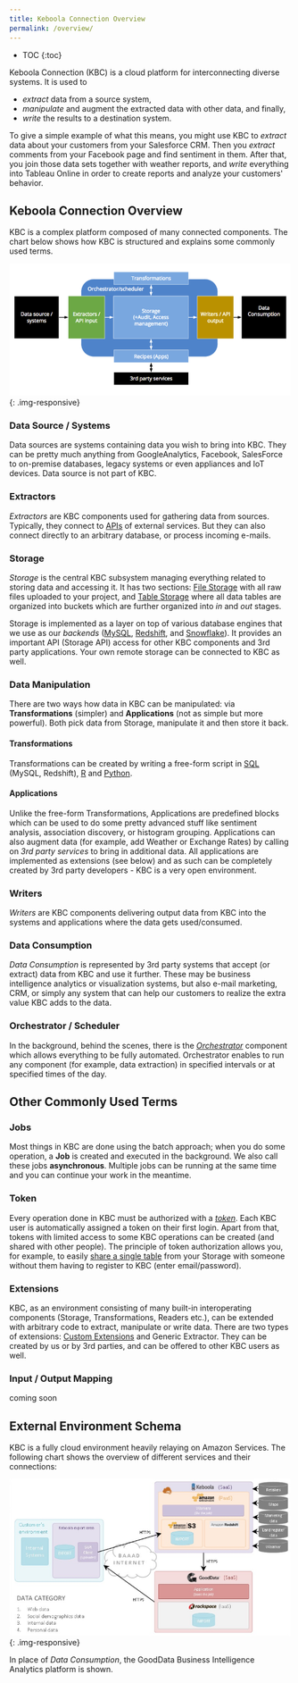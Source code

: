 ```yaml
---
title: Keboola Connection Overview
permalink: /overview/
---
```


* TOC
{:toc}


Keboola Connection (KBC) is a cloud platform for interconnecting diverse systems. It is used to

- *extract* data from a source system, 
- *manipulate* and augment the extracted data with other data, and finally, 
- *write* the results to a destination system.

To give a simple example of what this means, you might use KBC to *extract* data about your customers from your Salesforce CRM. 
Then you *extract* comments from your Facebook page and find sentiment in them. 
After that, you join those data sets together with weather reports, and *write* everything into Tableau Online 
in order to create reports and analyze your customers' behavior. 

 
## Keboola Connection Overview
KBC is a complex platform composed of many connected components. The chart below shows how KBC is structured and explains some commonly used terms.

![KBC Structure Chart](/overview/kbc_structure.png){: .img-responsive}

### Data Source / Systems
Data sources are systems containing data you wish to bring into KBC. They can be pretty much anything from GoogleAnalytics, Facebook, SalesForce
to on-premise databases, legacy systems or even appliances and IoT devices. Data source is not part of KBC.

### Extractors
*Extractors* are KBC components used for gathering data from sources. 
Typically, they connect to [APIs](https://en.wikipedia.org/wiki/Web_API) of external
services. But they can also connect directly to an arbitrary database, or process incoming e-mails.

### Storage
*Storage* is the central KBC subsystem managing everything related to storing data and accessing it.
It has two sections: [File Storage](https://help.keboola.com/storage/file-uploads/) with all raw files uploaded 
to your project, and [Table Storage](https://help.keboola.com/storage/tables/) where all data tables are organized 
into buckets which are further organized into *in* and *out* stages.

Storage is implemented as a layer on top of various database engines that we use as our *backends* ([MySQL](https://www.mysql.com/),
[Redshift](https://aws.amazon.com/redshift/), and [Snowflake](http://www.snowflake.net/)). 
It provides an important API (Storage API) access for other KBC components and 3rd party applications. 
Your own remote storage can be connected to KBC as well.

### Data Manipulation
There are two ways how data in KBC can be manipulated: via **Transformations** (simpler) and **Applications** 
(not as simple but more powerful). Both pick data from Storage, manipulate it and then store it back. 

#### Transformations
Transformations can be created by writing a free-form script in
[SQL](https://en.wikipedia.org/wiki/SQL) (MySQL, Redshift), [R](https://www.r-project.org/about.html) and
[Python](https://www.python.org/about/).

#### Applications
Unlike the free-form Transformations, Applications are predefined blocks which can be used to do some pretty
advanced stuff like sentiment analysis, association discovery, or histogram grouping.
Applications can also augment data (for example, add Weather or Exchange Rates) by calling on *3rd party services* to bring in additional data. 
All applications are implemented as extensions (see below) and as such can be completely created by 3rd party developers - 
KBC is a very open environment.


### Writers
*Writers* are KBC components delivering output data from KBC into the systems and applications where the data gets used/consumed.

### Data Consumption
*Data Consumption* is represented by 3rd party systems that accept (or extract) data from KBC and use it further. 
These may be business intelligence analytics or visualization systems, but also e-mail marketing, CRM, 
or simply any system that can help our customers to realize the extra value KBC adds to the data.

### Orchestrator / Scheduler
In the background, behind the scenes, there is the [*Orchestrator*](https://help.keboola.com/overview/tutorial/automate/) 
component which allows everything to be fully automated. 
Orchestrator enables to run any component (for example, data extraction) in specified intervals or at specified times of the day.

## Other Commonly Used Terms

### Jobs
Most things in KBC are done using the batch approach; when you do some operation, a **Job** is created
and executed in the background. We also call these jobs **asynchronous**. Multiple jobs can be running at the same 
time and you can continue your work in the meantime. 

### Token
Every operation done in KBC must be authorized with a [*token*](https://help.keboola.com/storage/tokens/). Each KBC user is automatically assigned a token on their first login. 
Apart from that, tokens with limited access to some KBC operations can be created (and shared with other people). 
The principle of token authorization allows you, for example, to easily [share a single table](/overview/tutorial/management/#user-management) 
from your Storage with someone without them having to register to KBC (enter email/password).

### Extensions
KBC, as an environment consisting of many built-in interoperating components (Storage, Transformations, Readers etc.), can be extended 
with arbitrary code to extract, manipulate or write data. There are two types of extensions: 
[Custom Extensions](https://developers.keboola.com/extend/) and Generic Extractor. They can be created by us or by 3rd parties, and can be offered to other KBC users as well.

### Input / Output Mapping
coming soon

## External Environment Schema

KBC is a fully cloud environment heavily relaying on Amazon Services. The following chart shows the overview
of different services and their connections:

![External Environment Schema](/overview/kbc_environment.png){: .img-responsive}

In place of *Data Consumption*, the GoodData Business Intelligence Analytics platform is shown.

